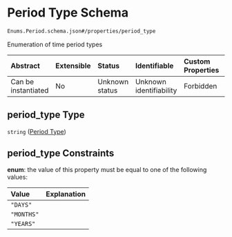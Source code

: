 # Period Type Schema

```txt
Enums.Period.schema.json#/properties/period_type
```

Enumeration of time period types

| Abstract            | Extensible | Status         | Identifiable            | Custom Properties | Additional Properties | Access Restrictions | Defined In                                                                                                                        |
| :------------------ | :--------- | :------------- | :---------------------- | :---------------- | :-------------------- | :------------------ | :-------------------------------------------------------------------------------------------------------------------------------- |
| Can be instantiated | No         | Unknown status | Unknown identifiability | Forbidden         | Allowed               | none                | [ScheduleDrivenVestingCondition.schema.json\*](../schema/types/ScheduleDrivenVestingCondition.schema.json "open original schema") |

## period_type Type

`string` ([Period Type](scheduledrivenvestingcondition-properties-period-type.md))

## period_type Constraints

**enum**: the value of this property must be equal to one of the following values:

| Value      | Explanation |
| :--------- | :---------- |
| `"DAYS"`   |             |
| `"MONTHS"` |             |
| `"YEARS"`  |             |
